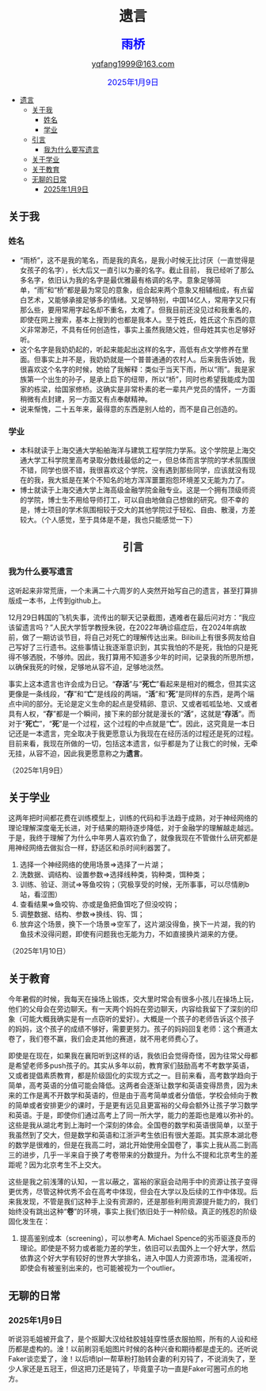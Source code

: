 # <center>遗言</center>

**<font size=5 color='blue'><center>雨桥</center></font>**

<font size=3 color='blue'><center>yqfang1999@163.com</center></font>

<font size=3 color='blue'><center>2025年1月9日</center></font>

- [遗言](#遗言)
  - [关于我](#关于我)
    - [姓名](#姓名)
    - [学业](#学业)
  - [引言](#引言)
    - [我为什么要写遗言](#我为什么要写遗言)
  - [关于学业](#关于学业)
  - [关于教育](#关于教育)
  - [无聊的日常](#无聊的日常)
    - [2025年1月9日](#2025年1月9日)

## 关于我

### 姓名

- “雨桥”，这不是我的笔名，而是我的真名，是我小时候无比讨厌（一直觉得是女孩子的名字），长大后又一直引以为豪的名字。截止目前， 我已经听了那么多名字，依旧认为我的名字是最优雅最有格调的名字。意象足够简单，“雨”和“桥”都是最为常见的意象，组合起来两个意象又相辅相成，有点留白艺术，又能够承接足够多的情绪。又足够特别，中国14亿人，常用字又只有那么些，要用常用字起名却不重名，太难了。但我目前还没见过和我重名的，即使在网上搜索，基本上搜到的也都是我本人。至于姓氏，姓氏这个东西的意义非常渺茫，不具有任何创造性，事实上虽然我随父姓，但母姓其实也足够好听。
- 这个名字是我奶奶起的，听起来能起出这样的名字，高低有点文学修养在里面。但事实上并不是，我奶奶就是一个普普通通的农村人。后来我告诉她，我很喜欢这个名字的时候，她给了我解释：类似于当天下雨，所以“雨”。我是家族第一个出生的孙子，是承上启下的纽带，所以“桥”，同时也希望我能成为国家的栋梁，给国家修桥。这确实是非常朴素的老一辈共产党员的情怀，一方面稍微有点封建，另一方面又有点奉献精神。
- 说来惭愧，二十五年来，最得意的东西是别人给的，而不是自己创造的。
  
### 学业

- 本科就读于上海交通大学船舶海洋与建筑工程学院力学系。这个学院是上海交通大学工科学院里高考录取分数线最低的之一，但总体而言学院的学术氛围很不错，同学也很不错，我很喜欢这个学院，没有遇到那些同学，应该就没有现在的我，我大抵是在某个不知名的地方浑浑噩噩抱怨环境差又无能为力了。
- 博士就读于上海交通大学上海高级金融学院金融专业。这是一个拥有顶级师资的学院，博士生不用给导师打工，可以自由地做自己想做的研究。但不幸的是，博士项目的学术氛围相较于交大的其他学院过于轻松、自由、散漫，方差较大。（个人感觉，至于具体是不是，我也只能感觉一下）

## <center>引言</center>

### 我为什么要写遗言

这听起来非常荒唐，一个未满二十六周岁的人突然开始写自己的遗言，甚至打算排版成一本书，上传到github上。

12月29日韩国的飞机失事，流传出的聊天记录截图，遇难者在最后问对方：“我应该留遗言吗？”人民大学哲学教授朱锐，在2022年确诊癌症后，在2024年病故前，做了一期访谈节目，将自己对死亡的理解传达出来。Bilibili上有很多网友给自己写好了三行遗书。这些事情让我逐渐意识到，其实我怕的不是死，我怕的只是死得不够洒脱，不够帅。因此，我打算用不知道多少年的时间，记录我的所思所想，以确保我死的时候，足够地从容不迫，足够地淡然。

事实上这本遗言也许会成为日记。“**存活**”与“**死亡**”看起来是相对的概念，但其实这更像是一条线段，“**存**”和“**亡**”是线段的两端，“**活**”和“**死**”是同样的东西，是两个端点中间的部分。无论是定义生命的起点是受精卵、意识、又或者呱呱坠地、又或者具有人权，“**存**”都是一个瞬间，接下来的部分就是漫长的“**活**”，这就是“**存活**”。而对于“**死亡**”，“**死**”是一个过程，这个过程的中点就是“**亡**”。因此，这究竟是一本日记还是一本遗言，完全取决于我更愿意认为我现在在经历活的过程还是死的过程。目前来看，我现在所做的一切，包括这本遗言，似乎都是为了让我亡的时候，无牵无挂，从容不迫，因此我更愿意称之为**遗言**。

（2025年1月9日）

## 关于学业

这两年把时间都花费在训练模型上，训练的代码和手法趋于成熟，对于神经网络的理论理解深度毫无长进，对于结果的期待逐步降低，对于金融学的理解越走越远。于是，我终于理解了为什么中年男人喜欢钓鱼了，就像我现在不管做什么研究都是用神经网络去做拟合一样，舒适区和杀时间利器罢了。

1. 选择一个神经网络的使用场景$\Rightarrow$选择了一片湖；
2. 洗数据、调结构、设置参数$\Rightarrow$选择线种类，钩种类，饵种类；
3. 训练、验证、测试$\Rightarrow$等鱼咬钩；（究极享受的时候，无所事事，可以尽情刷b站，看涩图）
4. 查看结果$\Rightarrow$鱼咬钩、亦或是鱼把鱼饵吃了但没咬钩；
5. 调整数据、结构、参数$\Rightarrow$换线、钩、饵；
6. 放弃这个场景，换下一个场景$\Rightarrow$空军了，这片湖没得鱼，换下一片湖，我的钓鱼技术没得问题，即使有问题我也无能为力，不如直接换片湖来的方便。

（2025年1月10日）

## 关于教育

今年暑假的时候，我每天在操场上锻炼，交大里时常会有很多小孩儿在操场上玩，他们的父母会在旁边聊天。有一天两个妈妈在旁边聊天，内容给我留下了深刻的印象（可能大概我确实是有一点窃听的爱好）。大概是一个孩子的老师告诉这个孩子的妈妈，这个孩子的成绩不够好，需要更努力。孩子的妈妈回复老师：这个赛道太卷了，我们卷不赢，我们会走其他的赛道，就不用老师费心了。

即使是在现在，如果我在襄阳听到这样的话，我依旧会觉得奇怪，因为往常父母都是希望老师多push孩子的。其实从多年以前，教育家们鼓励高考不考数学英语，又或者提倡素质教育，都是阶级固化的实现方式之一。目前来看，高考数学趋向于简单，高考英语的分值可能会降低。这两者会逐渐让数学和英语变得昂贵，因为未来的工作是离不开数学和英语的，但是由于高考简单或者分值低，学校会倾向于教的简单或者安排更少的课时，于是更有远见且更富裕的父母会额外让孩子学习数学和英语。于是，即使你们通过高考上了同一所大学，能力的差距也是难以弥补的。这些是我从湖北考到上海时一个深刻的体会。全国卷的数学和英语很简单，以至于我虽然到了交大，但是数学和英语和江浙沪考生依旧有很大差距。其实原本湖北卷的数学是很难的，但是在我高二时，湖北开始使用全国卷了，事实上我从高二到高三的进步，几乎一半来自于换了考卷带来的分数提升。为什么不提和北京考生的差距呢？因为北京考生不上交大。

这些是我之前浅薄的认知，一言以蔽之，富裕的家庭会动用手中的资源让孩子变得更优秀，尽管这种优秀不会在高考中体现，但会在大学以及后续的工作中体现。后来我发现，不管是我们这种手上没有资源的，还是那些利用资源提升能力的，我们始终没有跳出这种“**卷**”的环境，事实上我们依旧处于一种阶级。真正的残忍的阶级固化发生在：
1. 提高鉴别成本（screening），可以参考A. Michael Spence的劣币驱逐良币的理论。即使是不努力或者能力差的学生，依旧可以去国外上一个好大学，然后依靠这个好大学有较好的世界大学排名，进入中国人力资源市场，混淆视听，即使会有被鉴别出来的，也可能被视为一个outlier。

## 无聊的日常

### 2025年1月9日

听说羽毛姐被开盒了，是个抠脚大汉给硅胶娃娃穿性感衣服拍照，所有的人设和经历都是虚构的。淦！以前刷羽毛姐图片时候的各种兴奋和期待都是虚无的。还听说Faker谈恋爱了，淦！以后喷lpl一帮草粉打胎转会妻的利刃钝了，不说消失了，至少人家还是五冠王，但这把刀还是钝了，毕竟童子功一直是Faker可圈可点的地方。
